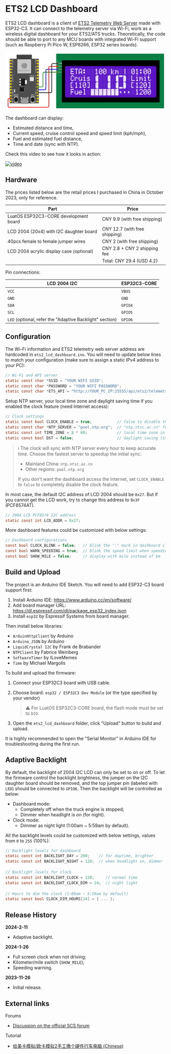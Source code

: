 # ETS2 LCD Dashboard

ETS2 LCD dashboard is a client of [ETS2 Telemetry Web Server](https://github.com/Funbit/ets2-telemetry-server) made with ESP32-C3. It can connect to the telemetry server via Wi-Fi, work as a wireless digital dashboard for your ETS2/ATS trucks. Theoretically, the code should be able to port to any MCU boards with integrated Wi-Fi support (such as Raspberry Pi Pico W, ESP8266, ESP32 series boards).

![connections](./ets2_lcd_dashboard.png)

The dashboard can display:

- Estimated distance and time,
- Current speed, cruise control speed and speed limit (kph/mph),
- Fuel and estimated fuel distance,
- Time and date (sync with NTP).

Check this video to see how it looks in action:

[![video](https://img.youtube.com/vi/SX45oxnS2IU/0.jpg)](https://www.youtube.com/watch?v=SX45oxnS2IU)

## Hardware

The prices listed below are the retail prices I purchased in China in October 2023, only for reference.

| Part                                     | Price                         |
| ---------------------------------------- | ----------------------------- |
| LuatOS ESP32C3-CORE development board    | CNY 9.9 (with free shipping)  |
| LCD 2004 (20x4) with I2C daughter board  | CNY 12.7 (with free shipping) |
| 40pcs female to female jumper wires      | CNY 2 (with free shipping)    |
| LCD 2004 acrylic display case (optional) | CNY 2.8 + CNY 2 shipping fee  |
|                                          | Total: CNY 29.4 (USD 4.2)     |

Pin connections:

| LCD 2004 I2C                                             | ESP32C3-CORE |
| -------------------------------------------------------- | ------------ |
| `VCC`                                                    | `VBUS`       |
| `GND`                                                    | `GND`        |
| `SDA`                                                    | `GPIO4`      |
| `SCL`                                                    | `GPIO5`      |
| `LED` (optional, refer the "Adaptive Backlight" section) | `GPIO6`      |

## Configuration

The Wi-Fi information and ETS2 telemetry web server address are hardcoded in `ets2_lcd_dashboard.ino`. You will need to update below lines to match your configuration (make sure to assign a static IPv4 address to your PC):

```c
// Wi-Fi and API server
static const char *SSID = "YOUR WIFI SSID";
static const char *PASSWORD = "YOUR WIFI PASSWORD";
static const char *ETS_API = "http://YOUR_PC_IP:25555/api/ets2/telemetry";
```

Setup NTP server, your local time zone and daylight saving time if you enabled the clock feature (need Internet access):

```c
// Clock settings
static const bool CLOCK_ENABLE = true;           // false to disable the clock feature
static const char *NTP_SERVER = "pool.ntp.org";  // "ntp.ntsc.ac.cn" for mainland China
static const int TIME_ZONE = 8 * 60;             // local time zone in minutes
static const bool DST = false;                   // daylight saving time
```

> ℹ The clock will sync with NTP server every hour to keep accurate time. Choose the fastest server to speedup the initial sync:
>
> - Mainland China: `ntp.ntsc.ac.cn`
> - Other regions: `pool.ntp.org`
>
> If you don't want the dashboard access the Internet, set `CLOCK_ENABLE` to `false` to completely disable the clock feature.

In most case, the default I2C address of LCD 2004 should be `0x27`. But if you cannot get the LCD work, try to change this address to `0x3F` (PCF8574AT).

```c
// 2004 LCD PCF8574 I2C address
static const int LCD_ADDR = 0x27;
```

More dashboard features could be customized with below settings:

```c
// Dashboard configurations
const bool CLOCK_BLINK = false;   // blink the ":" mark in dashboard clock
const bool WARN_SPEEDING = true;  // blink the speed limit when speeding
const bool SHOW_MILE = false;     // display with mile instead of km
```

## Build and Upload

The project is an Arduino IDE Sketch. You will need to add ESP32-C3 board support first:

1. Install Arduino IDE: https://www.arduino.cc/en/software/
2. Add board manager URL: https://dl.espressif.com/dl/package_esp32_index.json
3. Install `esp32` by Espressif Systems from board manager.

Then install below libraries:

- `ArduinHttpClient` by Arduino
- `Arduino_JSON` by Arduino
- `LiquidCrystal I2C` by Frank de Brabander
- `NTPClient` by Fabrice Weinberg
- `SoftwareTimer` by ILoveMemes
- `Time` by Michael Margolis

To build and upload the firmware:

 1. Connect your ESP32C3 board with USB cable.

 2. Choose board: `esp32 / ESP32C3 Dev Module` (or the type specified by your vendor)

    > ⚠ For LuatOS ESP32C3-CORE board, the flash mode must be set to `DIO`.

 3. Open the `ets2_lcd_dashboard` folder, click "Upload" button to build and upload.

It is highly recommended to open the "Serial Monitor" in Arduino IDE for troubleshooting during the first run.

## Adaptive Backlight

By default, the backlight of 2004 I2C LCD can only be set to on or off. To let the firmware control the backlight brightness, the jumper on the I2C daughter board should be removed, and the top jumper pin (labeled with `LED`) should be connected to `GPIO6`. Then the backlight will be controlled as below:

- Dashboard mode:
  - Completely off when the truck engine is stopped;
  - Dimmer when headlight is on (for night).
- Clock mode:
  - Dimmer as night light (1:00am ~ 5:59am by default).

All the backlight levels could be customized with below settings, values from `0` to `255` (100%):

```c
// Backlight levels for dashboard
static const int BACKLIGHT_DAY = 200;    // for daytime, brighter
static const int BACKLIGHT_NIGHT = 128;  // when headlight on, dimmer

// Backlight levels for clock
static const int BACKLIGHT_CLOCK = 128;     // normal time
static const int BACKLIGHT_CLOCK_DIM = 24;  // night light

// Hours to dim the clock (1:00am ~ 5:59am by default)
static const bool CLOCK_DIM_HOURS[24] = { ... };
```

## Release History

**2024-2-11**

- Adaptive backlight.

**2024-1-26**

- Full screen clock when not driving;
- Kilometer/mile switch (`SHOW_MILE`);
- Speeding warning.

**2023-11-26**

- Initial release.

## External links

Forums

- [Discussion on the official SCS forum](https://forum.scssoft.com/viewtopic.php?p=1881413)

Tutorial

- [给美卡模拟/欧卡模拟2手工撸个硬件行车电脑 (Chinese)](https://post.smzdm.com/p/al8ee28e/)
